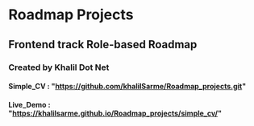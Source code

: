 <!-- @format -->

# Roadmap Projects

## Frontend track Role-based Roadmap

### Created by Khalil Dot Net

#### Simple_CV : "https://github.com/khalilSarme/Roadmap_projects.git"

#### Live_Demo : "https://khalilsarme.github.io/Roadmap_projects/simple_cv/"
